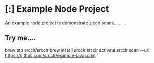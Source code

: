 # [:] Example Node Project

An example node project to demonstrate [srcclr](https://www.srcclr.com) scans.
........
## Try me....
brew tap srcclr/srcclr
brew install srcclr
srcclr activate
srcclr scan --url https://github.com/srcclr/example-javascript
`
